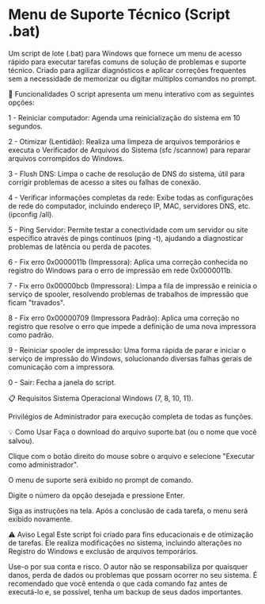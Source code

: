 # Menu de Suporte Técnico (Script .bat)
Um script de lote (.bat) para Windows que fornece um menu de acesso rápido para executar tarefas comuns de solução de problemas e suporte técnico. Criado para agilizar diagnósticos e aplicar correções frequentes sem a necessidade de memorizar ou digitar múltiplos comandos no prompt.


🚀 Funcionalidades
O script apresenta um menu interativo com as seguintes opções:

1 - Reiniciar computador: Agenda uma reinicialização do sistema em 10 segundos.

2 - Otimizar (Lentidão): Realiza uma limpeza de arquivos temporários e executa o Verificador de Arquivos do Sistema (sfc /scannow) para reparar arquivos corrompidos do Windows.

3 - Flush DNS: Limpa o cache de resolução de DNS do sistema, útil para corrigir problemas de acesso a sites ou falhas de conexão.

4 - Verificar informações completas da rede: Exibe todas as configurações de rede do computador, incluindo endereço IP, MAC, servidores DNS, etc. (ipconfig /all).

5 - Ping Servidor: Permite testar a conectividade com um servidor ou site específico através de pings contínuos (ping -t), ajudando a diagnosticar problemas de latência ou perda de pacotes.

6 - Fix erro 0x0000011b (Impressora): Aplica uma correção conhecida no registro do Windows para o erro de impressão em rede 0x0000011b.

7 - Fix erro 0x00000bcb (Impressora): Limpa a fila de impressão e reinicia o serviço de spooler, resolvendo problemas de trabalhos de impressão que ficam "travados".

8 - Fix erro 0x00000709 (Impressora Padrão): Aplica uma correção no registro que resolve o erro que impede a definição de uma nova impressora como padrão.

9 - Reiniciar spooler de impressão: Uma forma rápida de parar e iniciar o serviço de impressão do Windows, solucionando diversas falhas gerais de comunicação com a impressora.

0 - Sair: Fecha a janela do script.


📋 Requisitos
Sistema Operacional Windows (7, 8, 10, 11).

Privilégios de Administrador para execução completa de todas as funções.


💡 Como Usar
Faça o download do arquivo suporte.bat (ou o nome que você salvou).

Clique com o botão direito do mouse sobre o arquivo e selecione "Executar como administrador".

O menu de suporte será exibido no prompt de comando.

Digite o número da opção desejada e pressione Enter.

Siga as instruções na tela. Após a conclusão de cada tarefa, o menu será exibido novamente.


⚠️ Aviso Legal
Este script foi criado para fins educacionais e de otimização de tarefas. Ele realiza modificações no sistema, incluindo alterações no Registro do Windows e exclusão de arquivos temporários.

Use-o por sua conta e risco. O autor não se responsabiliza por quaisquer danos, perda de dados ou problemas que possam ocorrer no seu sistema. É recomendado que você entenda o que cada comando faz antes de executá-lo e, se possível, tenha um backup de seus dados importantes.
